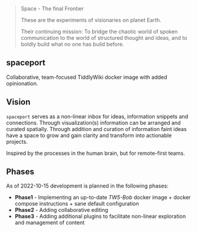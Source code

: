 
> Space - The final Frontier
>
> These are the experiments of visionaries on planet Earth.
>
> Their continuing mission: To bridge the chaotic world of spoken communication
> to the world of structured thought and ideas, and to boldly build what no one has build before.

## spaceport
Collaborative, team-focused TiddlyWiki docker image with added opinionation.


## Vision

`spaceport` serves as a non-linear inbox for ideas, information snippets and connections. Through visualization(s)
information can be arranged and curated spatially. Through addition and curation of information faint ideas have a
space to grow and gain clarity and transform into actionable projects.

Inspired by the processes in the human brain, but for remote-first teams.

## Phases

As of 2022-10-15 development is planned in the following phases:
- **Phase1** - Implementing an up-to-date *TW5-Bob* docker image + docker compose instructions + sane default configuration
- **Phase2** - Adding collaborative editing 
- **Phase3** - Adding additional plugins to facilitate non-linear exploration and management of content
